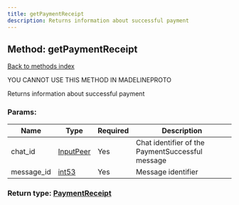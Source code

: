 ```yaml
---
title: getPaymentReceipt
description: Returns information about successful payment
---
```

## Method: getPaymentReceipt  
[Back to methods index](index.md)


YOU CANNOT USE THIS METHOD IN MADELINEPROTO


Returns information about successful payment

### Params:

| Name     |    Type       | Required | Description |
|----------|---------------|----------|-------------|
|chat\_id|[InputPeer](../types/InputPeer.md) | Yes|Chat identifier of the PaymentSuccessful message|
|message\_id|[int53](../types/int53.md) | Yes|Message identifier|


### Return type: [PaymentReceipt](../types/PaymentReceipt.md)

